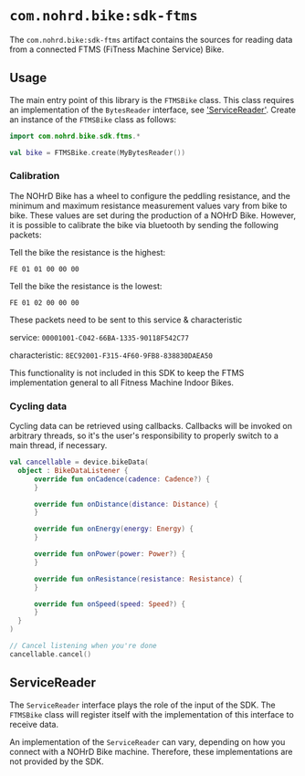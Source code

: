 # `com.nohrd.bike:sdk-ftms`

The `com.nohrd.bike:sdk-ftms` artifact contains the sources for
reading data from a connected FTMS (FiTness Machine Service) Bike.

## Usage

The main entry point of this library is the `FTMSBike` class.
This class requires an implementation of the `BytesReader` interface,
see ['ServiceReader'](#servicereader).
Create an instance of the `FTMSBike` class as follows:

```kotlin
import com.nohrd.bike.sdk.ftms.*

val bike = FTMSBike.create(MyBytesReader())
```

### Calibration
The NOHrD Bike has a wheel to configure the peddling resistance, and the
minimum and maximum resistance measurement values vary from bike to bike.
These values are set during the production of a NOHrD Bike.
However, it is possible to calibrate the bike via bluetooth by sending the following packets:

Tell the bike the resistance is the highest:

`FE 01 01 00 00 00`

Tell the bike the resistance is the lowest:

`FE 01 02 00 00 00`

These packets need to be sent to this service & characteristic

service: `00001001-C042-66BA-1335-90118F542C77`

characteristic: `8EC92001-F315-4F60-9FB8-838830DAEA50`

This functionality is not included in this SDK to keep the FTMS implementation general to all Fitness Machine Indoor Bikes.

### Cycling data

Cycling data can be retrieved using callbacks.
Callbacks will be invoked on arbitrary threads, so it's the user's responsibility to properly switch to a main thread, if necessary.

```kotlin
val cancellable = device.bikeData(
  object : BikeDataListener {
      override fun onCadence(cadence: Cadence?) {
      }

      override fun onDistance(distance: Distance) {
      }

      override fun onEnergy(energy: Energy) {
      }

      override fun onPower(power: Power?) {
      }

      override fun onResistance(resistance: Resistance) {
      }

      override fun onSpeed(speed: Speed?) {
      }
  }
)

// Cancel listening when you're done
cancellable.cancel()
```

## ServiceReader

The `ServiceReader` interface plays the role of the input of the SDK.
The `FTMSBike` class will register itself with the implementation of this
interface to receive data.

An implementation of the `ServiceReader` can vary, depending on how you connect
with a NOHrD Bike machine.
Therefore, these implementations are not provided by the SDK.